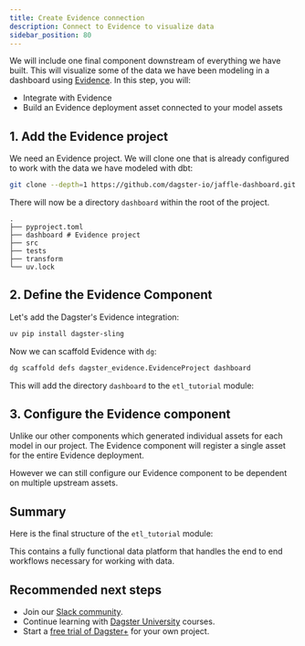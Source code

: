 ```yaml
---
title: Create Evidence connection
description: Connect to Evidence to visualize data
sidebar_position: 80
---
```


We will include one final component downstream of everything we have built. This will visualize some of the data we have been modeling in a dashboard using [Evidence](https://evidence.dev/). In this step, you will:

- Integrate with Evidence
- Build an Evidence deployment asset connected to your model assets

## 1. Add the Evidence project

We need an Evidence project. We will clone one that is already configured to work with the data we have modeled with dbt:

```bash
git clone --depth=1 https://github.com/dagster-io/jaffle-dashboard.git dashboard && rm -rf dashboard/.git
```

There will now be a directory `dashboard` within the root of the project.

```
.
├── pyproject.toml
├── dashboard # Evidence project
├── src
├── tests
├── transform
└── uv.lock
```

## 2. Define the Evidence Component

Let's add the Dagster's Evidence integration:

```bash
uv pip install dagster-sling
```

Now we can scaffold Evidence with `dg`:

```bash
dg scaffold defs dagster_evidence.EvidenceProject dashboard
```

This will add the directory `dashboard` to the `etl_tutorial` module:

<CliInvocationExample path="docs_snippets/docs_snippets/guides/tutorials/etl_tutorial/tree/evidence.txt" />

## 3. Configure the Evidence component

Unlike our other components which generated individual assets for each model in our project. The Evidence component will register a single asset for the entire Evidence deployment.

However we can still configure our Evidence component to be dependent on multiple upstream assets.

<CodeExample
    path="docs_snippets/docs_snippets/guides/tutorials/etl_tutorial/src/etl_tutorial/defs/dashboard/defs.yaml"
    language="yaml"
    title="src/etl_tutorial/defs/dashboard/defs.yaml"
/>

## Summary

Here is the final structure of the `etl_tutorial` module:

<CliInvocationExample path="docs_snippets/docs_snippets/guides/tutorials/etl_tutorial/tree/step-7.txt" />

This contains a fully functional data platform that handles the end to end workflows necessary for working with data.

## Recommended next steps

- Join our [Slack community](https://dagster.io/slack).
- Continue learning with [Dagster University](https://courses.dagster.io/) courses.
- Start a [free trial of Dagster+](https://dagster.cloud/signup) for your own project.